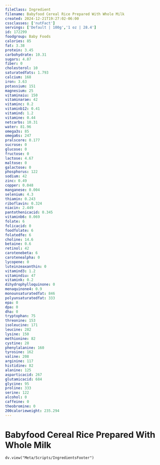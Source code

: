 ```yaml
---
fileClass: Ingredient
filename: Babyfood Cereal Rice Prepared With Whole Milk
created: 2024-12-21T19:27:02-06:00
cssclasses: ['nutFact']
servings: ['Default | 100g','1 oz | 28.4']
id: 172299
foodgroup: Baby Foods
calories: 85
fat: 3.38
protein: 3.45
carbohydrate: 10.31
sugars: 4.87
fiber: 0
cholesterol: 10
saturatedfats: 1.793
calcium: 168
iron: 3.63
potassium: 151
magnesium: 25
vitaminaiu: 150
vitaminarae: 42
vitaminc: 0.2
vitaminb12: 0.41
vitamind: 1.2
vitamine: 0.44
netcarbs: 10.31
water: 81.96
omega3s: 85
omega6s: 247
pralscore: 0.177
sucrose: 0
glucose: 0
fructose: 0
lactose: 4.67
maltose: 0
galactose: 0
phosphorus: 122
sodium: 42
zinc: 0.49
copper: 0.048
manganese: 0.004
selenium: 4.3
thiamin: 0.243
riboflavin: 0.324
niacin: 2.449
pantothenicacid: 0.345
vitaminb6: 0.069
folate: 6
folicacid: 0
foodfolate: 6
folatedfe: 6
choline: 14.6
betaine: 0.6
retinol: 42
carotenebeta: 6
carotenealpha: 0
lycopene: 0
luteinzeaxanthin: 0
vitamind3: 1.2
vitamindiu: 47
vitamink: 0.2
dihydrophylloquinone: 0
menaquinone4: 0.9
monounsaturatedfat: 846
polyunsaturatedfat: 333
epa: 0
dpa: 0
dha: 0
tryptophan: 75
threonine: 153
isoleucine: 171
leucine: 282
lysine: 150
methionine: 82
cystine: 28
phenylalanine: 160
tyrosine: 162
valine: 208
arginine: 117
histidine: 82
alanine: 125
asparticacid: 267
glutamicacid: 684
glycine: 95
proline: 333
serine: 122
alcohol: 0
caffeine: 0
theobromine: 0
200calorieweight: 235.294
---
```


# Babyfood Cereal Rice Prepared With Whole Milk

```dataviewjs
dv.view("Meta/Scripts/IngredientsFooter")
```